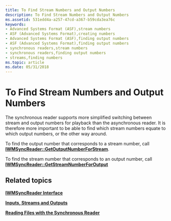 ```yaml
---
title: To Find Stream Numbers and Output Numbers
description: To Find Stream Numbers and Output Numbers
ms.assetid: 531edd4a-a257-47cd-a367-b59cda3ea76c
keywords:
- Advanced Systems Format (ASF),stream numbers
- ASF (Advanced Systems Format),creating numbers
- Advanced Systems Format (ASF),finding output numbers
- ASF (Advanced Systems Format),finding output numbers
- synchronous readers,stream numbers
- synchronous readers,finding output numbers
- streams,finding numbers
ms.topic: article
ms.date: 05/31/2018
---
```


# To Find Stream Numbers and Output Numbers

The synchronous reader supports more simplified switching between stream and output numbers for playback than the asynchronous reader. It is therefore more important to be able to find which stream numbers equate to which output numbers, or the other way around.

To find the output number that corresponds to a stream number, call [**IWMSyncReader::GetOutputNumberForStream**](/previous-versions/windows/desktop/api/Wmsdkidl/nf-wmsdkidl-iwmsyncreader-getoutputnumberforstream).

To find the stream number that corresponds to an output number, call [**IWMSyncReader::GetStreamNumberForOutput**](/previous-versions/windows/desktop/api/Wmsdkidl/nf-wmsdkidl-iwmsyncreader-getstreamnumberforoutput)

## Related topics

<dl> <dt>

[**IWMSyncReader Interface**](/previous-versions/windows/desktop/api/wmsdkidl/nn-wmsdkidl-iwmsyncreader)
</dt> <dt>

[**Inputs, Streams and Outputs**](inputs-streams-and-outputs.md)
</dt> <dt>

[**Reading Files with the Synchronous Reader**](reading-files-with-the-synchronous-reader.md)
</dt> </dl>

 

 





